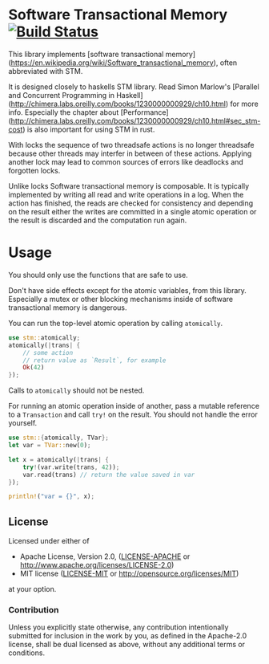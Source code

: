 # Software Transactional Memory [![Build Status](https://travis-ci.org/Marthog/rust-stm.svg?branch=master)](https://travis-ci.org/Marthog/rust-stm)


This library implements [software transactional memory]
(https://en.wikipedia.org/wiki/Software_transactional_memory),
often abbreviated with STM.

It is designed closely to haskells STM library. Read Simon Marlow's
[Parallel and Concurrent Programming in Haskell]
(http://chimera.labs.oreilly.com/books/1230000000929/ch10.html)
for more info. Especially the chapter about [Performance]
(http://chimera.labs.oreilly.com/books/1230000000929/ch10.html#sec_stm-cost)
is also important for using STM in rust.

With locks the sequence
of two threadsafe actions is no longer threadsafe because
other threads may interfer in between of these actions.
Applying another lock may lead to common sources of errors
like deadlocks and forgotten locks.

Unlike locks Software transactional memory is composable.
It is typically implemented by writing all read and write
operations in a log. When the action has finished, the reads
are checked for consistency and depending on the result
either the writes are committed in a single atomic operation
or the result is discarded and the computation run again.


# Usage

 You should only use the functions that are safe to use.

 Don't have side effects except for the atomic variables, from this library.
 Especially a mutex or other blocking mechanisms inside of software transactional
 memory is dangerous.

 You can run the top-level atomic operation by calling `atomically`.


 ```rust
 use stm::atomically;
 atomically(|trans| {
     // some action
     // return value as `Result`, for example
     Ok(42)
 });
 ```

 Calls to `atomically` should not be nested.

 For running an atomic operation inside of another, pass a mutable reference to a `Transaction`
 and call `try!` on the result. You should not handle the error yourself.

 ```rust
 use stm::{atomically, TVar};
 let var = TVar::new(0);

 let x = atomically(|trans| {
     try!(var.write(trans, 42));
     var.read(trans) // return the value saved in var
 });

 println!("var = {}", x);

 ```

## License

Licensed under either of

 * Apache License, Version 2.0, ([LICENSE-APACHE](LICENSE-APACHE) or http://www.apache.org/licenses/LICENSE-2.0)
 * MIT license ([LICENSE-MIT](LICENSE-MIT) or http://opensource.org/licenses/MIT)

at your option.

### Contribution

Unless you explicitly state otherwise, any contribution intentionally
submitted for inclusion in the work by you, as defined in the Apache-2.0
license, shall be dual licensed as above, without any additional terms or
conditions.
